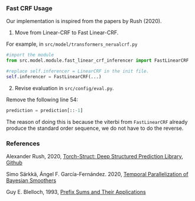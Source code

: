
### Fast CRF Usage

Our implementation is inspired from the papers by Rush (2020).
1. Move from Linear-CRF to Fast Linear-CRF. 

For example, in `src/model/transformers_nerualcrf.py`
```python 
#import the module
from src.model.module.fast_linear_crf_inferencer import FastLinearCRF

#replace self.inferencer = LinearCRF in the init file.  
self.inferencer = FastLinearCRF(...)
```

2. Revise evaluation in `src/config/eval.py`.

Remove the following line 54:
```python
prediction = prediction[::-1] 
```

The reason of doing this is because the viterbi from `FastLinearCRF` already produce the standard order sequence, we do not have to do the reverse.




### References
Alexander Rush, 2020, [Torch-Struct: Deep Structured Prediction Library](https://arxiv.org/abs/2002.00876), [Github](https://github.com/harvardnlp/pytorch-struct)

Simo Särkkä, Ángel F. García-Fernández. 2020, [Temporal Parallelization of Bayesian Smoothers](https://arxiv.org/abs/1905.13002)

Guy E. Blelloch, 1993, [Prefix Sums and Their Applications](https://www.cs.cmu.edu/~guyb/papers/Ble93.pdf)
